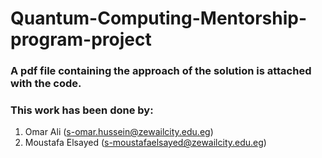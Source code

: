 # Quantum-Computing-Mentorship-program-project

### A pdf file containing the approach of the solution is attached with the code.

### This work has been done by:
1. Omar Ali (s-omar.hussein@zewailcity.edu.eg)
2. Moustafa Elsayed (s-moustafaelsayed@zewailcity.edu.eg)

